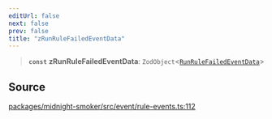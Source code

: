 ```yaml
---
editUrl: false
next: false
prev: false
title: "zRunRuleFailedEventData"
---
```


> **`const`** **zRunRuleFailedEventData**: `ZodObject`\<[`RunRuleFailedEventData`](/api/midnight-smoker/midnight-smoker/event/type-aliases/runrulefailedeventdata/)\>

## Source

[packages/midnight-smoker/src/event/rule-events.ts:112](https://github.com/boneskull/midnight-smoker/blob/417858b/packages/midnight-smoker/src/event/rule-events.ts#L112)
